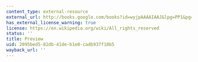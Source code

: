 ```yaml
---
content_type: external-resource
external_url: http://books.google.com/books?id=wyjpAAAAIAAJ&lpg=PP1&pg=PP1#v=onepage&q=&f=false
has_external_license_warning: true
license: https://en.wikipedia.org/wiki/All_rights_reserved
status: ''
title: Preview
uid: 2095bed5-82db-41de-b1e0-cadb937f10b5
wayback_url: ''
---
```


